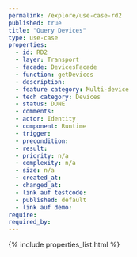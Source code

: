 ```yaml
---
permalink: /explore/use-case-rd2
published: true
title: "Query Devices"
type: use-case
properties:
  - id: RD2
  - layer: Transport
  - facade: DevicesFacade
  - function: getDevices
  - description:
  - feature category: Multi-device
  - tech category: Devices
  - status: DONE
  - comments:
  - actor: Identity
  - component: Runtime
  - trigger:
  - precondition:
  - result:
  - priority: n/a
  - complexity: n/a
  - size: n/a
  - created_at:
  - changed_at:
  - link auf testcode:
  - published: default
  - link auf demo:
require:
required_by:
---
```


{% include properties_list.html %}
